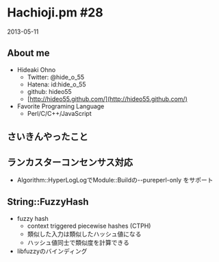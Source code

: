 Hachioji.pm #28
===

2013-05-11

About me
---
<!-- data-rotz=90 -->

* Hideaki Ohno
	* Twitter: @hide_o_55
    * Hatena: id:hide_o_55
    * github: hideo55
    * [http://hideo55.github.com/](http://hideo55.github.com/)
* Favorite Programing Language
    * Perl/C/C++/JavaScript

<!-- data-roty=90 -->

さいきんやったこと
---

ランカスターコンセンサス対応
---

<!-- data-roty=90 -->

* Algorithm::HyperLogLogでModule::Buildの--pureperl-only をサポート

String::FuzzyHash
---

* fuzzy hash
    * context triggered piecewise hashes (CTPH)
    * 類似した入力は類似したハッシュ値になる
    * ハッシュ値同士で類似度を計算できる
* libfuzzyのバインディング

